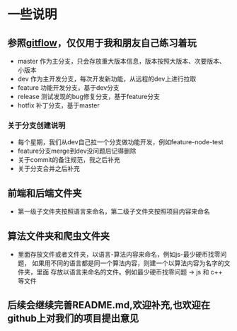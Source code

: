 # 一些说明

## 参照[gitflow](https://blog.csdn.net/xingbaozhen1210/article/details/81386269)，仅仅用于我和朋友自己练习着玩

* master 作为主分支，只会存放重大版本信息，版本按照大版本、次要版本、小版本
* dev 作为主开发分支，每次开发新功能，从远程的dev上进行拉取
* feature 功能开发分支，基于dev分支
* release 测试发现的bug修复分支，基于feature分支
* hotfix 补丁分支，基于master

### 关于分支创建说明
* 每个星期，我们从dev自己拉一个分支做功能开发，例如feature-node-test
* feature分支merge到dev没问题后记得删除
* 关于commit的备注规范，我之后补充
* 关于分支合并之后补充

## 前端和后端文件夹
* 第一级子文件夹按照语言来命名，第二级子文件夹按照项目内容来命名

## 算法文件夹和爬虫文件夹
* 里面存放文件或者文件夹，以语言-算法内容来命名，例如js-最少硬币找零问题，
  如果用不同的语言都是同一个算法内容，则建一个以算法内容为名字的文件夹，里面
  存放以语言来命名的文件。例如最少硬币找零问题 -> js 和 c++ 等文件

## 后续会继续完善README.md,欢迎补充,也欢迎在github上对我们的项目提出意见



